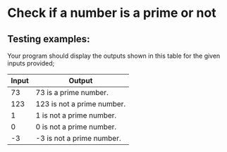 # Check if a number is a prime or not

## Testing examples:

Your program should display the outputs shown in this table for the given inputs provided;

| Input     | Output                         |
| --------- | ------------------------------ |
| 73        | 73 is a prime number.          |
| 123       | 123 is not a prime number.     |
| 1         | 1 is not a prime number.       |
| 0         | 0 is not a prime number.       |
| -3        | -3 is not a prime number.      |
